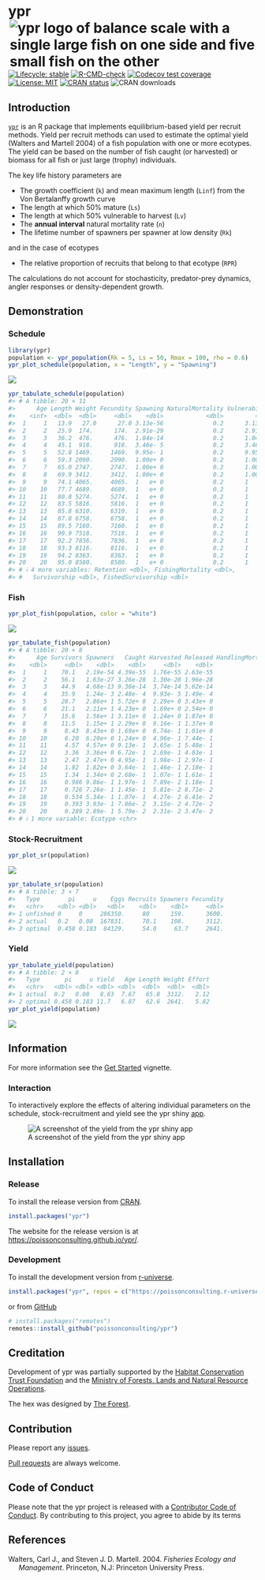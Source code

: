 
<!-- README.md is generated from README.Rmd. Please edit that file -->

# ypr <img src="man/figures/logo.png" align="right" alt="ypr logo of balance scale with a single large fish on one side and five small fish on the other" />

<!-- badges: start -->

[![Lifecycle:
stable](https://img.shields.io/badge/lifecycle-stable-brightgreen.svg)](https://lifecycle.r-lib.org/articles/stages.html#stable)
[![R-CMD-check](https://github.com/poissonconsulting/ypr/actions/workflows/R-CMD-check.yaml/badge.svg)](https://github.com/poissonconsulting/ypr/actions/workflows/R-CMD-check.yaml)
[![Codecov test
coverage](https://codecov.io/gh/poissonconsulting/ypr/graph/badge.svg)](https://app.codecov.io/gh/poissonconsulting/ypr)
[![License:
MIT](https://img.shields.io/badge/License-MIT-green.svg)](https://opensource.org/license/mit/)
[![CRAN
status](https://www.r-pkg.org/badges/version/ypr)](https://cran.r-project.org/package=ypr)
![CRAN downloads](https://cranlogs.r-pkg.org/badges/ypr)
<!-- badges: end -->

## Introduction

[`ypr`](https://github.com/poissonconsulting/ypr) is an R package that
implements equilibrium-based yield per recruit methods. Yield per
recruit methods can used to estimate the optimal yield (Walters and
Martell 2004) of a fish population with one or more ecotypes. The yield
can be based on the number of fish caught (or harvested) or biomass for
all fish or just large (trophy) individuals.

The key life history parameters are

- The growth coefficient (`k`) and mean maximum length (`Linf`) from the
  Von Bertalanffy growth curve
- The length at which 50% mature (`Ls`)
- The length at which 50% vulnerable to harvest (`Lv`)
- The **annual interval** natural mortality rate (`n`)
- The lifetime number of spawners per spawner at low density (`Rk`)

and in the case of ecotypes

- The relative proportion of recruits that belong to that ecotype
  (`RPR`)

The calculations do not account for stochasticity, predator-prey
dynamics, angler responses or density-dependent growth.

## Demonstration

### Schedule

``` r
library(ypr)
population <- ypr_population(Rk = 5, Ls = 50, Rmax = 100, rho = 0.6)
ypr_plot_schedule(population, x = "Length", y = "Spawning")
```

![](man/figures/README-unnamed-chunk-1-1.png)<!-- -->

``` r
ypr_tabulate_schedule(population)
#> # A tibble: 20 × 11
#>      Age Length Weight Fecundity Spawning NaturalMortality Vulnerability
#>    <int>  <dbl>  <dbl>     <dbl>    <dbl>            <dbl>         <dbl>
#>  1     1   13.9   27.0      27.0 3.13e-56              0.2      3.13e-56
#>  2     2   25.9  174.      174.  2.91e-29              0.2      2.91e-29
#>  3     3   36.2  476.      476.  1.04e-14              0.2      1.04e-14
#>  4     4   45.1  918.      918.  3.46e- 5              0.2      3.46e- 5
#>  5     5   52.8 1469.     1469.  9.95e- 1              0.2      9.95e- 1
#>  6     6   59.3 2090.     2090.  1.00e+ 0              0.2      1.00e+ 0
#>  7     7   65.0 2747.     2747.  1.00e+ 0              0.2      1.00e+ 0
#>  8     8   69.9 3412.     3412.  1.00e+ 0              0.2      1.00e+ 0
#>  9     9   74.1 4065.     4065.  1   e+ 0              0.2      1   e+ 0
#> 10    10   77.7 4689.     4689.  1   e+ 0              0.2      1   e+ 0
#> 11    11   80.8 5274.     5274.  1   e+ 0              0.2      1   e+ 0
#> 12    12   83.5 5816.     5816.  1   e+ 0              0.2      1   e+ 0
#> 13    13   85.8 6310.     6310.  1   e+ 0              0.2      1   e+ 0
#> 14    14   87.8 6758.     6758.  1   e+ 0              0.2      1   e+ 0
#> 15    15   89.5 7160.     7160.  1   e+ 0              0.2      1   e+ 0
#> 16    16   90.9 7518.     7518.  1   e+ 0              0.2      1   e+ 0
#> 17    17   92.2 7836.     7836.  1   e+ 0              0.2      1   e+ 0
#> 18    18   93.3 8116.     8116.  1   e+ 0              0.2      1   e+ 0
#> 19    19   94.2 8363.     8363.  1   e+ 0              0.2      1   e+ 0
#> 20    20   95.0 8580.     8580.  1   e+ 0              0.2      1   e+ 0
#> # ℹ 4 more variables: Retention <dbl>, FishingMortality <dbl>,
#> #   Survivorship <dbl>, FishedSurvivorship <dbl>
```

### Fish

``` r
ypr_plot_fish(population, color = "white")
```

![](man/figures/README-unnamed-chunk-2-1.png)<!-- -->

``` r
ypr_tabulate_fish(population)
#> # A tibble: 20 × 8
#>      Age Survivors Spawners   Caught Harvested Released HandlingMortalities
#>    <dbl>     <dbl>    <dbl>    <dbl>     <dbl>    <dbl>               <dbl>
#>  1     1    70.1   2.19e-54 4.39e-55  1.76e-55 2.63e-55                   0
#>  2     2    56.1   1.63e-27 3.26e-28  1.30e-28 1.96e-28                   0
#>  3     3    44.9   4.68e-13 9.36e-14  3.74e-14 5.62e-14                   0
#>  4     4    35.9   1.24e- 3 2.48e- 4  9.93e- 5 1.49e- 4                   0
#>  5     5    28.7   2.86e+ 1 5.72e+ 0  2.29e+ 0 3.43e+ 0                   0
#>  6     6    21.1   2.11e+ 1 4.23e+ 0  1.69e+ 0 2.54e+ 0                   0
#>  7     7    15.6   1.56e+ 1 3.11e+ 0  1.24e+ 0 1.87e+ 0                   0
#>  8     8    11.5   1.15e+ 1 2.29e+ 0  9.16e- 1 1.37e+ 0                   0
#>  9     9     8.43  8.43e+ 0 1.69e+ 0  6.74e- 1 1.01e+ 0                   0
#> 10    10     6.20  6.20e+ 0 1.24e+ 0  4.96e- 1 7.44e- 1                   0
#> 11    11     4.57  4.57e+ 0 9.13e- 1  3.65e- 1 5.48e- 1                   0
#> 12    12     3.36  3.36e+ 0 6.72e- 1  2.69e- 1 4.03e- 1                   0
#> 13    13     2.47  2.47e+ 0 4.95e- 1  1.98e- 1 2.97e- 1                   0
#> 14    14     1.82  1.82e+ 0 3.64e- 1  1.46e- 1 2.18e- 1                   0
#> 15    15     1.34  1.34e+ 0 2.68e- 1  1.07e- 1 1.61e- 1                   0
#> 16    16     0.986 9.86e- 1 1.97e- 1  7.89e- 2 1.18e- 1                   0
#> 17    17     0.726 7.26e- 1 1.45e- 1  5.81e- 2 8.71e- 2                   0
#> 18    18     0.534 5.34e- 1 1.07e- 1  4.27e- 2 6.41e- 2                   0
#> 19    19     0.393 3.93e- 1 7.86e- 2  3.15e- 2 4.72e- 2                   0
#> 20    20     0.289 2.89e- 1 5.79e- 2  2.31e- 2 3.47e- 2                   0
#> # ℹ 1 more variable: Ecotype <chr>
```

### Stock-Recruitment

``` r
ypr_plot_sr(population)
```

![](man/figures/README-unnamed-chunk-3-1.png)<!-- -->

``` r
ypr_tabulate_sr(population)
#> # A tibble: 3 × 7
#>   Type        pi     u    Eggs Recruits Spawners Fecundity
#>   <chr>    <dbl> <dbl>   <dbl>    <dbl>    <dbl>     <dbl>
#> 1 unfished 0     0     286350.     80      159.      3600.
#> 2 actual   0.2   0.08  167831.     70.1    108.      3112.
#> 3 optimal  0.458 0.183  84129.     54.0     63.7     2641.
```

### Yield

``` r
ypr_tabulate_yield(population)
#> # A tibble: 2 × 8
#>   Type       pi     u Yield   Age Length Weight Effort
#>   <chr>   <dbl> <dbl> <dbl> <dbl>  <dbl>  <dbl>  <dbl>
#> 1 actual  0.2   0.08   8.63  7.67   65.8  3112.   2.12
#> 2 optimal 0.458 0.183 11.7   6.87   62.6  2641.   5.82
ypr_plot_yield(population)
```

![](man/figures/README-unnamed-chunk-4-1.png)<!-- -->

## Information

For more information see the [Get
Started](https://poissonconsulting.github.io/ypr/articles/ypr.html)
vignette.

### Interaction

To interactively explore the effects of altering individual parameters
on the schedule, stock-recruitment and yield see the ypr shiny
[app](https://poissonconsulting.shinyapps.io/shinyypr/).

<figure>
<img src="man/figures/yield.png"
alt="A screenshot of the yield from the ypr shiny app" />
<figcaption aria-hidden="true">A screenshot of the yield from the ypr
shiny app</figcaption>
</figure>

## Installation

### Release

To install the release version from
[CRAN](https://CRAN.R-project.org/package=ypr).

``` r
install.packages("ypr")
```

The website for the release version is at
<https://poissonconsulting.github.io/ypr/>.

### Development

To install the development version from
[r-universe](https://poissonconsulting.r-universe.dev/ypr).

``` r
install.packages("ypr", repos = c("https://poissonconsulting.r-universe.dev", "https://cloud.r-project.org"))
```

or from [GitHub](https://github.com/poissonconsulting/ypr)

``` r
# install.packages("remotes")
remotes::install_github("poissonconsulting/ypr")
```

## Creditation

Development of ypr was partially supported by the [Habitat Conservation
Trust Foundation](https://www.poissonconsulting.ca/orgs/hctf.html) and
the [Ministry of Forests, Lands and Natural Resource
Operations](https://www.poissonconsulting.ca/orgs/mflnro.html).

The hex was designed by [The Forest](https://www.theforest.ca).

## Contribution

Please report any
[issues](https://github.com/poissonconsulting/ypr/issues).

[Pull requests](https://github.com/poissonconsulting/ypr/pulls) are
always welcome.

## Code of Conduct

Please note that the ypr project is released with a [Contributor Code of
Conduct](https://contributor-covenant.org/version/2/0/CODE_OF_CONDUCT.html).
By contributing to this project, you agree to abide by its terms

## References

<div id="refs" class="references csl-bib-body hanging-indent"
entry-spacing="0">

<div id="ref-walters_fisheries_2004" class="csl-entry">

Walters, Carl J., and Steven J. D. Martell. 2004. *Fisheries Ecology and
Management*. Princeton, N.J: Princeton University Press.

</div>

</div>
